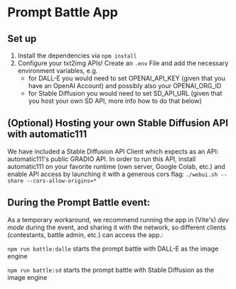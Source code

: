 # Prompt Battle App

## Set up

1. Install the dependencies via `npm install`
2. Configure your txt2img APIs! Create an `.env` File and add the necessary environment variables, e.g.
   - for DALL-E you would need to set OPENAI_API_KEY (given that you have an OpenAI Account) and possibly also your OPENAI_ORG_ID
   - for Stable Diffusion you would need to set SD_API_URL (given that you host your own SD API, more info how to do that below)

## (Optional) Hosting your own Stable Diffusion API with automatic111

We have included a Stable Diffusion API Client which expects as an API: automatic111's public GRADIO API. In order to run this API, install automatic111 on your favorite runtime (own server, Google Colab, etc.) and enable API access by launching it with a generous cors flag: `./webui.sh --share --cors-allow-origins=*`

## During the Prompt Battle event:

As a temporary workaround, we recommend running the app in (Vite's) _dev mode_ during the event, and sharing it with the network, so different clients (contestants, battle admin, etc.) can access the app.:

`npm run battle:dalle` starts the prompt battle with DALL-E as the image engine

`npm run battle:sd` starts the prompt battle with Stable Diffusion as the image engine
